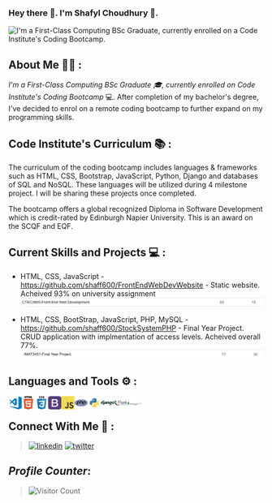 ### Hey there 👋. I'm Shafyl Choudhury :superhero:. 
![I'm a First-Class Computing BSc Graduate, currently enrolled on a Code Institute's Coding Bootcamp.](https://pbs.twimg.com/profile_banners/1287120904103829505/1600605491/1500x500)


## About Me :man_technologist: :
*I'm a First-Class Computing BSc Graduate :mortar_board:, currently enrolled on Code Institute's Coding Bootcamp* 	:computer:. After completion of my bachelor's degree, I've decided to enrol on a remote coding bootcamp to further expand on my programming skills. 

## Code Institute's Curriculum :books: :

The curriculum of the coding bootcamp includes languages & frameworks such as HTML, CSS, Bootstrap, JavaScript, Python, Django and databases of SQL and NoSQL. These languages will be utilized during 4 milestone project. I will be sharing these projects once completed. 

The bootcamp offers a global recognized Diploma in Software Development which is credit-rated by Edinburgh Napier University. This is an award on the SCQF and EQF.

## Current Skills and Projects :computer: :
* HTML, CSS, JavaScript -  https://github.com/shaff600/FrontEndWebDevWebsite - Static website. Acheived 93% on university assignment
![alt text](https://github.com/shaff600/shaff600/blob/master/Screenshot%202020-09-20%20at%2017.18.20.png)

* HTML, CSS, BootStrap, JavaScript, PHP, MySQL -https://github.com/shaff600/StockSystemPHP - Final Year Project. CRUD application with implmentation of access levels. Acheived overall 77%.
![alt text](https://github.com/shaff600/shaff600/blob/master/Screenshot%202020-09-20%20at%2017.22.32.png)



## Languages and Tools :gear: : 

<img align="left" alt="Visual Studio Code" width="26px" src="https://raw.githubusercontent.com/github/explore/80688e429a7d4ef2fca1e82350fe8e3517d3494d/topics/visual-studio-code/visual-studio-code.png" />
<img align="left" alt="HTML5" width="26px" src="https://raw.githubusercontent.com/github/explore/80688e429a7d4ef2fca1e82350fe8e3517d3494d/topics/html/html.png" />
<img align="left" alt="CSS3" width="26px" src="https://raw.githubusercontent.com/github/explore/80688e429a7d4ef2fca1e82350fe8e3517d3494d/topics/css/css.png" />
<img align="left" alt="Bootstrap" width="26px" src="https://raw.githubusercontent.com/github/explore/80688e429a7d4ef2fca1e82350fe8e3517d3494d/topics/bootstrap/bootstrap.png" />
<img align="left" alt="JavaScript" width="26px" src="https://raw.githubusercontent.com/github/explore/80688e429a7d4ef2fca1e82350fe8e3517d3494d/topics/javascript/javascript.png" /> 
<img align="left" alt="PHP" width="26px" src="https://raw.githubusercontent.com/github/explore/80688e429a7d4ef2fca1e82350fe8e3517d3494d/topics/php/php.png" />
<img align="left" alt="Python" width="26px" src="https://raw.githubusercontent.com/github/explore/80688e429a7d4ef2fca1e82350fe8e3517d3494d/topics/python/python.png" />
<img align="left" alt="Django" width="26px" src="https://raw.githubusercontent.com/github/explore/80688e429a7d4ef2fca1e82350fe8e3517d3494d/topics/django/django.png" />
<img align="left" alt="Flask" width="26px" src="https://raw.githubusercontent.com/github/explore/80688e429a7d4ef2fca1e82350fe8e3517d3494d/topics/flask/flask.png" />
<img align="left" alt="mongodb" width="28px" src="https://raw.githubusercontent.com/github/explore/80688e429a7d4ef2fca1e82350fe8e3517d3494d/topics/mongodb/mongodb.png" /> <br>

## Connect With Me :electric_plug: :
> [<img src='https://cdn.jsdelivr.net/npm/simple-icons@3.0.1/icons/linkedin.svg' alt='linkedin' height='40'>](https://www.linkedin.com/in/https://www.linkedin.com/in/shaf951753//) [<img src='https://cdn.jsdelivr.net/npm/simple-icons@3.0.1/icons/twitter.svg' alt='twitter' height='40'>](https://twitter.com/ShafylCodes) 
## *Profile Counter*:
> ![Visitor Count](https://profile-counter.glitch.me/{shaff600}/count.svg)



